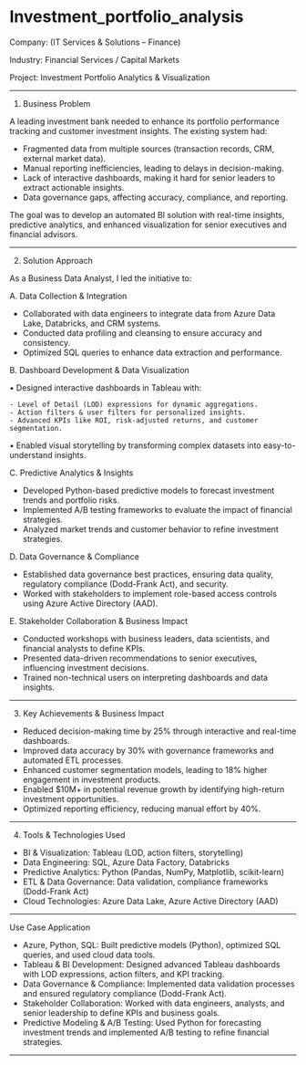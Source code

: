 # Investment_portfolio_analysis
Company: (IT Services & Solutions – Finance)

Industry: Financial Services / Capital Markets

Project: Investment Portfolio Analytics & Visualization
________________________________________
1. Business Problem
   
A leading investment bank needed to enhance its portfolio performance tracking and customer investment insights. The existing system had:

- 	Fragmented data from multiple sources (transaction records, CRM, external market data).
- 	Manual reporting inefficiencies, leading to delays in decision-making.
- 	Lack of interactive dashboards, making it hard for senior leaders to extract actionable insights.
- 	Data governance gaps, affecting accuracy, compliance, and reporting.

The goal was to develop an automated BI solution with real-time insights, predictive analytics, and enhanced visualization for senior executives and financial advisors.
________________________________________
2. Solution Approach
   
As a Business Data Analyst, I led the initiative to:

A. Data Collection & Integration

-	Collaborated with data engineers to integrate data from Azure Data Lake, Databricks, and CRM systems.
-	Conducted data profiling and cleansing to ensure accuracy and consistency.
-	Optimized SQL queries to enhance data extraction and performance.

B. Dashboard Development & Data Visualization

•	Designed interactive dashboards in Tableau with:

    - Level of Detail (LOD) expressions for dynamic aggregations.
    - Action filters & user filters for personalized insights.
    - Advanced KPIs like ROI, risk-adjusted returns, and customer segmentation.
    
•	Enabled visual storytelling by transforming complex datasets into easy-to-understand insights.

C. Predictive Analytics & Insights

- 	Developed Python-based predictive models to forecast investment trends and portfolio risks.
- 	Implemented A/B testing frameworks to evaluate the impact of financial strategies.
- 	Analyzed market trends and customer behavior to refine investment strategies.

D. Data Governance & Compliance

-	Established data governance best practices, ensuring data quality, regulatory compliance (Dodd-Frank Act), and security.
-	Worked with stakeholders to implement role-based access controls using Azure Active Directory (AAD).

E. Stakeholder Collaboration & Business Impact

-	Conducted workshops with business leaders, data scientists, and financial analysts to define KPIs.
-	Presented data-driven recommendations to senior executives, influencing investment decisions.
-	Trained non-technical users on interpreting dashboards and data insights.
________________________________________
3. Key Achievements & Business Impact
   
* Reduced decision-making time by 25% through interactive and real-time dashboards.
* Improved data accuracy by 30% with governance frameworks and automated ETL processes.
* Enhanced customer segmentation models, leading to 18% higher engagement in investment products.
* Enabled $10M+ in potential revenue growth by identifying high-return investment opportunities.
* Optimized reporting efficiency, reducing manual effort by 40%.
________________________________________
4. Tools & Technologies Used
   
-	BI & Visualization: Tableau (LOD, action filters, storytelling)
-	Data Engineering: SQL, Azure Data Factory, Databricks
-	Predictive Analytics: Python (Pandas, NumPy, Matplotlib, scikit-learn)
-	ETL & Data Governance: Data validation, compliance frameworks (Dodd-Frank Act)
-	Cloud Technologies: Azure Data Lake, Azure Active Directory (AAD)
________________________________________

Use Case Application

- Azure, Python, SQL: 	Built predictive models (Python), optimized SQL queries, and used cloud data tools.
- Tableau & BI Development: 	Designed advanced Tableau dashboards with LOD expressions, action filters, and KPI tracking.
- Data Governance & Compliance:	Implemented data validation processes and ensured regulatory compliance (Dodd-Frank Act).
- Stakeholder Collaboration:	Worked with data engineers, analysts, and senior leadership to define KPIs and business goals.
- Predictive Modeling & A/B Testing:	Used Python for forecasting investment trends and implemented A/B testing to refine financial strategies.
________________________________________

